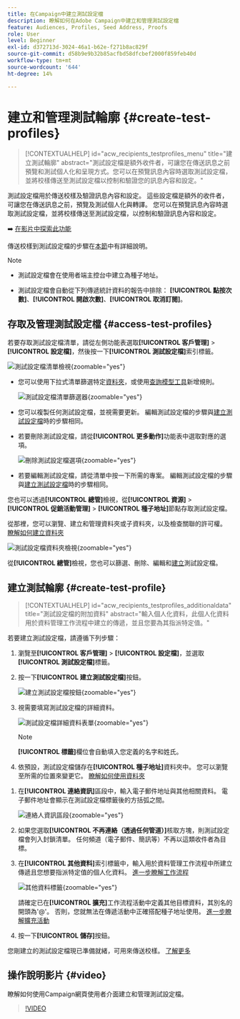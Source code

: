 ```yaml
---
title: 在Campaign中建立測試設定檔
description: 瞭解如何在Adobe Campaign中建立和管理測試設定檔
feature: Audiences, Profiles, Seed Address, Proofs
role: User
level: Beginner
exl-id: d372713d-3024-46a1-b62e-f271b8ac829f
source-git-commit: d58b9e9b32b85acfbd58dfcbef2000f859feb40d
workflow-type: tm+mt
source-wordcount: '644'
ht-degree: 14%

---
```


# 建立和管理測試輪廓 {#create-test-profiles}

>[!CONTEXTUALHELP]
>id="acw_recipients_testprofiles_menu"
>title="建立測試輪廓"
>abstract="測試設定檔是額外收件者，可讓您在傳送訊息之前預覽和測試個人化和呈現方式。您可以在預覽訊息內容時選取測試設定檔，並將校樣傳送至測試設定檔以控制和驗證您的訊息內容和設定。"

測試設定檔用於傳送校樣及驗證訊息內容和設定。 這些設定檔是額外的收件者，可讓您在傳送訊息之前，預覽及測試個人化與轉譯。 您可以在預覽訊息內容時選取測試設定檔，並將校樣傳送至測試設定檔，以控制和驗證訊息內容和設定。

➡️ [在影片中探索此功能](#video)

<!--Learn more about test profiles in the [Campaign v8 (client console) documentation](https://experienceleague.adobe.com/docs/campaign/campaign-v8/audience/add-profiles/test-profiles.html){target="_blank"}.-->

傳送校樣到測試設定檔的步驟在[本節](../preview-test/test-deliveries.md#test-profiles)中有詳細說明。

>[!NOTE]
>
>* 測試設定檔會在使用者端主控台中建立為種子地址。
>
>* 測試設定檔會自動從下列傳遞統計資料的報告中排除： **[!UICONTROL 點按次數]**、**[!UICONTROL 開啟次數]**、**[!UICONTROL 取消訂閱]**。

## 存取及管理測試設定檔 {#access-test-profiles}

若要存取測試設定檔清單，請從左側功能表選取&#x200B;**[!UICONTROL 客戶管理]** > **[!UICONTROL 設定檔]**，然後按一下&#x200B;**[!UICONTROL 測試設定檔]**&#x200B;索引標籤。

![測試設定檔清單檢視](assets/test-profile-list.png){zoomable="yes"}

* 您可以使用下拉式清單篩選特定[資料夾](../get-started/permissions.md#folders)，或使用[查詢模型工具](../query/query-modeler-overview.md)新增規則。

  ![測試設定檔清單篩選器](assets/test-profile-list-filters.png){zoomable="yes"}

* 您可以複製任何測試設定檔，並視需要更新。 編輯測試設定檔的步驟與[建立測試設定檔](#create-test-profile)時的步驟相同。

* 若要刪除測試設定檔，請從&#x200B;**[!UICONTROL 更多動作]**&#x200B;功能表中選取對應的選項。

  ![刪除測試設定檔選項](assets/test-profile-list-delete.png){zoomable="yes"}

* 若要編輯測試設定檔，請從清單中按一下所需的專案。 編輯測試設定檔的步驟與[建立測試設定檔](#create-test-profile)時的步驟相同。

您也可以透過&#x200B;**[!UICONTROL 總管]**&#x200B;檢視，從&#x200B;**[!UICONTROL 資源]** > **[!UICONTROL 促銷活動管理]** > **[!UICONTROL 種子地址]**&#x200B;節點存取測試設定檔。

從那裡，您可以瀏覽、建立和管理資料夾或子資料夾，以及檢查關聯的許可權。 [瞭解如何建立資料夾](../get-started/permissions.md#folders)

![測試設定檔資料夾檢視](assets/test-profiles-folders.png){zoomable="yes"}

從&#x200B;**[!UICONTROL 總管]**&#x200B;檢視，您也可以篩選、刪除、編輯和[建立](#create-test-profile)測試設定檔。

## 建立測試輪廓 {#create-test-profile}

>[!CONTEXTUALHELP]
>id="acw_recipients_testprofiles_additionaldata"
>title="測試設定檔的附加資料"
>abstract="輸入個人化資料，此個人化資料用於資料管理工作流程中建立的傳遞，並且您要為其指派特定值。"

若要建立測試設定檔，請遵循下列步驟：

1. 瀏覽至&#x200B;**[!UICONTROL 客戶管理]** > **[!UICONTROL 設定檔]**，並選取&#x200B;**[!UICONTROL 測試設定檔]**&#x200B;標籤。

1. 按一下&#x200B;**[!UICONTROL 建立測試設定檔]**&#x200B;按鈕。

   ![建立測試設定檔按鈕](assets/test-profile-create.png){zoomable="yes"}

1. 視需要填寫測試設定檔的詳細資料。<!--Most of the fields are the same as when creating profiles. [Learn more]-->

   ![測試設定檔詳細資料表單](assets/test-profile-details.png){zoomable="yes"}

   >[!NOTE]
   >
   >**[!UICONTROL 標籤]**&#x200B;欄位會自動填入您定義的名字和姓氏。

1. 依預設，測試設定檔儲存在&#x200B;**[!UICONTROL 種子地址]**&#x200B;資料夾中。 您可以瀏覽至所需的位置來變更它。 [瞭解如何使用資料夾](../get-started/permissions.md#folders)

   <!--![](assets/test-profile-folder.png){zoomable="yes"}-->

<!--
You do not need to enter all fields of each tab when creating a seed address. Missing personalization elements are entered randomly during delivery analysis. (Not valid?)
-->

1. 在&#x200B;**[!UICONTROL 連絡資訊]**&#x200B;區段中，輸入電子郵件地址與其他相關資料。 電子郵件地址會顯示在測試設定檔標籤後的方括弧之間。

   ![連絡人資訊區段](assets/test-profile-address.png){zoomable="yes"}

1. 如果您選取&#x200B;**[!UICONTROL 不再連絡（透過任何管道）]**&#x200B;核取方塊，則測試設定檔會列入封鎖清單。 任何頻道（電子郵件、簡訊等）不再以這類收件者為目標。

1. 在&#x200B;**[!UICONTROL 其他資料]**&#x200B;索引標籤中，輸入用於資料管理工作流程中所建立傳遞且您想要指派特定值的個人化資料。 [進一步瞭解工作流程](../workflows/gs-workflows.md)

   ![其他資料標籤](assets/test-profile-additional-data.png){zoomable="yes"}

   請確定已在&#x200B;**[!UICONTROL 擴充]**&#x200B;工作流程活動中定義其他目標資料，其別名的開頭為&#39;@&#39;。 否則，您就無法在傳遞活動中正確搭配種子地址使用。 [進一步瞭解擴充活動](../workflows/activities/enrichment.md)

1. 按一下&#x200B;**[!UICONTROL 儲存]**&#x200B;按鈕。

您剛建立的測試設定檔現已準備就緒，可用來傳送校樣。 [了解更多](../preview-test/test-deliveries.md#test-profiles)

<!--Use test profiles in Direct mail? cf v7/v8-->

## 操作說明影片 {#video}

瞭解如何使用Campaign網頁使用者介面建立和管理測試設定檔。

>[!VIDEO](https://video.tv.adobe.com/v/3442844?quality=12)